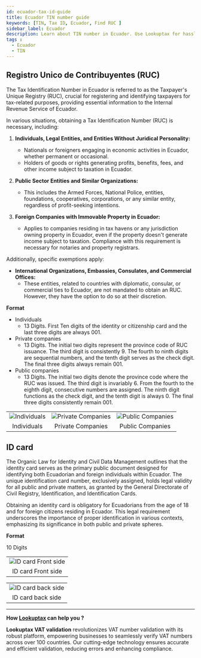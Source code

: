 ```yaml
---
id: ecuador-tax-id-guide
title: Ecuador TIN number guide
keywords: [TIN, Tax ID, Ecuador, Find RUC ]
sidebar_label: Ecuador
description: Learn about TIN number in Ecuador. Use Lookuptax for hassle-free tax id validation in Ecuador and other 100+ countries
tags : 
  - Ecuador
  - TIN
---
```


## Registro Unico de Contribuyentes (RUC)
The Tax Identification Number in Ecuador is referred to as the Taxpayer's Unique Registry (RUC), crucial for registering and identifying taxpayers for tax-related purposes, providing essential information to the Internal Revenue Service of Ecuador.

In various situations, obtaining a Tax Identification Number (RUC) is necessary, including:

1. **Individuals, Legal Entities, and Entities Without Juridical Personality:**
   - Nationals or foreigners engaging in economic activities in Ecuador, whether permanent or occasional.
   - Holders of goods or rights generating profits, benefits, fees, and other income subject to taxation in Ecuador.

2. **Public Sector Entities and Similar Organizations:**
   - This includes the Armed Forces, National Police, entities, foundations, cooperatives, corporations, or any similar entity, regardless of profit-seeking intentions.

3. **Foreign Companies with Immovable Property in Ecuador:**
   - Applies to companies residing in tax havens or any jurisdiction owning property in Ecuador, even if the property doesn't generate income subject to taxation. Compliance with this requirement is necessary for notaries and property registrars.

Additionally, specific exemptions apply:
   - **International Organizations, Embassies, Consulates, and Commercial Offices:**
     - These entities, related to countries with diplomatic, consular, or commercial ties to Ecuador, are not mandated to obtain an RUC. However, they have the option to do so at their discretion.


**Format**

* Individuals 
  * 13 Digits. First Ten digits of the identity or citizenship card and the last three digits are always 001.
* Private companies
  * 13 Digits. The initial two digits represent the province code of RUC issuance. The third digit is consistently 9. The fourth to ninth digits are sequential numbers, and the tenth digit serves as the check digit. The final three digits always remain 001.
* Public companies 
  * 13 Digits. The initial two digits denote the province code where the RUC was issued. The third digit is invariably 6. From the fourth to the eighth digit, consecutive numbers are assigned. The ninth digit functions as the check digit, and the tenth digit is always 0. The final three digits consistently remain 001.


<table align="center" border="0px" border-color="#dedede"><tr><td>
  <img src="/docs/img/taxid/ruc.PNG" alt="Individuals"/>
  </td><td>
  <img src="/docs/img/taxid/ruc-private-companies.PNG" alt="Private Companies"/>
  </td>
  <td> <img src="/docs/img/taxid/ruc-public-companies.PNG" alt="Public Companies"/>
  </td></tr>
  <tr><td align="center">Individuals</td><td align="center">Private Companies</td><td align="center">Public Companies</td></tr>
</table>


## ID card 
The Organic Law for Identity and Civil Data Management outlines that the identity card serves as the primary public document designed for identifying both Ecuadorian and foreign individuals within Ecuador. The unique identification card number, exclusively assigned, holds legal validity for all public and private matters, as granted by the General Directorate of Civil Registry, Identification, and Identification Cards.

Obtaining an identity card is obligatory for Ecuadorians from the age of 18 and for foreign citizens residing in Ecuador. This legal requirement underscores the importance of proper identification in various contexts, emphasizing its significance in both public and private spheres.


**Format**

10 Digits

<table align="center" border="0px" border-color="#dedede"><tr><td>
  <img src="/docs/img/taxid/id-ecuador-front.PNG" alt="ID card Front side"/>
  </td></tr>
  <tr><td align="center">ID card Front side</td></tr>
</table>

<table align="center" border="0px" border-color="#dedede"><tr><td>
  <img src="/docs/img/taxid/id-ecuador-back.PNG" alt="ID card back side"/>
  </td></tr>
  <tr><td align="center">ID card back side</td></tr>
</table>

----
**How [Lookuptax](https://lookuptax.com/) can help you ?**

**Lookuptax VAT validation** revolutionizes VAT number validation with its robust platform, empowering businesses to seamlessly verify VAT numbers across over 100 countries. Our cutting-edge technology ensures accurate and efficient validation, reducing errors and enhancing compliance.
